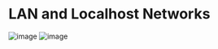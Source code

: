 # LAN and Localhost Networks

![image](https://github.com/CentouirOrion/LANandLocalHostNetworks/assets/146302952/6d4d96e4-41ad-4f18-b4d7-3a715c76dc18)
![image](https://github.com/CentouirOrion/LANandLocalHostNetworks/assets/146302952/2b6b3df3-c5aa-4b0a-8816-82e6df75bc8f)
